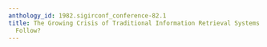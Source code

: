 ```yaml
---
anthology_id: 1982.sigirconf_conference-82.1
title: The Growing Crisis of Traditional Information Retrieval Systems - What is to
  Follow?
---
```


